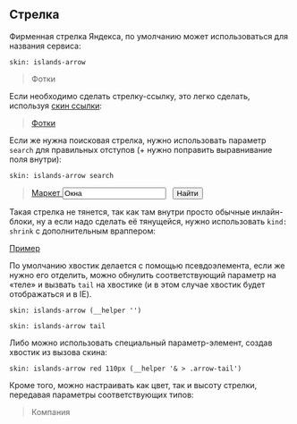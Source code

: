 ---
---

## Стрелка

Фирменная стрелка Яндекса, по умолчанию может использоваться для названия сервиса:

    skin: islands-arrow

> <div>
>     <div class="service-arrow">
>         Фотки
>     </div>
> </div>
>
> <div class="example:service-arrow"></div>

Если необходимо сделать стрелку-ссылку, это легко сделать, используя [скин ссылки](#skin-islands-link):

> <div>
>     <a class="link-arrow" href="#x">
>         Фотки
>     </a>
> </div>
>
> <div class="example:link-arrow"></div> 

Если же нужна поисковая стрелка, нужно использовать параметр `search` для правильных отступов (+ нужно поправить выравнивание поля внутри):

    skin: islands-arrow search

> <div>
>     <div class="search-arrow">
>         <label class="field">
>             <a class="field-label" href="#x">
>                 Маркет
>             </a>
>             <span class="field-content">
>                 <input class="input-controller" type="text" value="Окна">
>                 <span class="input-view">&nbsp;</span>
>             </span>
>         </label>
>         <button class="button" type="button">
>             <span class="button-content">Найти</span>
>         </button>
>     </div>
> </div>
>
> <div class="example:search-arrow"></div>

Такая стрелка не тянется, так как там внутри просто обычные инлайн-блоки, ну а если надо сделать её тянущейся, нужно использовать `kind: shrink` с дополнительным враппером:

[Пример](tests/search.html)

По умолчанию хвостик делается с помощью псевдоэлемента, если же нужно его отделить, можно обнулить соответствующий параметр на «теле» и вызвать `tail` на хвостике (и в этом случае хвостик будет отображаться и в IE).

    skin: islands-arrow (__helper '')

    skin: islands-arrow tail

Либо можно использовать специальный параметр-элемент, создав хвостик из вызова скина:

    skin: islands-arrow red 110px (__helper '& > .arrow-tail')

Кроме того, можно настраивать как цвет, так и высоту стрелки, передавая параметры соответствующих типов:

> <div>
>     <div class="custom-arrow">
>         <div class="arrow-tail"></div>
>         Компания
>     </div>
> </div>
>
> <div class="example:custom-arrow"></div>
